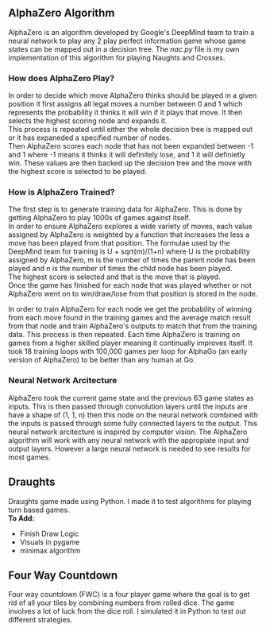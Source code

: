 ## AlphaZero Algorithm

AlphaZero is an algorithm developed by Google's DeepMind team to train a neural network to play any 2 play perfect information game whose game states can be mapped out
in a decision tree. The *nac.py* file is my own implementation of this algorithm for playing Naughts and Crosses.

### How does AlphaZero Play?

In order to decide which move AlphaZero thinks should be played in a given position it first assigns all legal moves a number between 0 and 1 which represents the 
probability it thinks it will win if it plays that move. It then selects the highest scoring node and expands it. \
This process is repeated until either the whole decision tree is mapped out or it has expaneded a specified number of nodes. \
Then AlphaZero scores each node that has not been expanded between -1 and 1 where -1 means it thinks it will definitely lose, and 1 it will definietly win. These 
values are then backed up the decision tree and the move with the highest score is selected to be played.

### How is AlphaZero Trained?

The first step is to generate training data for AlphaZero. This is done by getting AlphaZero to play 1000s of games against itself. \
In order to ensure AlphaZero explores a wide variety of moves, each value assigned by AlphaZero is weighted by a function that increases the less a move has been 
played from that position. The formulae used by the DeepMind team for training is U + sqrt(m)/(1+n) where U is the probability assigned by AlphaZero, m is the number 
of times the parent node has been played and n is the number of times the child node has been played. \
The highest score is selected and that is the move that is played. \
Once the game has finished for each node that was played whether or not AlphaZero went on to win/draw/lose from that position is stored in the node.

In order to train AlphaZero for each node we get the probability of winning from each move found in the training games and the average match result from that node
and train AlphaZero's outputs to match that from the training data. This process is then repeated. Each time AlphaZero is training on games from a higher skilled 
player meaning it continually improves itself. It took 18 training loops with 100,000 games per loop for AlphaGo (an early version of AlphaZero) to be better than 
any human at Go.

### Neural Network Arcitecture

AlphaZero took the current game state and the previous 63 game states as inputs. This is then passed through convolution layers until the inputs are have a shape of 
(1, 1, n) then this node on the neural network combined with the inputs is passed through some fully connected layers to the output. This neural network arcitecture is 
inspired by computer vision. The AlphaZero algorithm will work with any neural network with the appropiate input and output layers. However a large neural network is 
needed to see results for most games.

## Draughts
Draughts game made using Python. I made it to test algorithms for playing turn based games. \
**To Add:**
* Finish Draw Logic
* Visuals in pygame
* minimax algorithm

## Four Way Countdown

Four way countdown (FWC) is a four player game where the goal is to get rid of all your tiles by combining numbers from rolled dice. The game involves a lot of luck from 
the dice roll. I simulated it in Python to test out different strategies.

